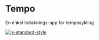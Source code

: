 # Tempo
En enkel tidtaknings-app for temposykling


[![js-standard-style](https://cdn.rawgit.com/feross/standard/master/badge.svg)](https://github.com/feross/standard)